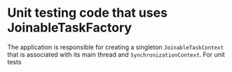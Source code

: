 # Unit testing code that uses JoinableTaskFactory

The application is responsible for creating a singleton `JoinableTaskContext`
that is associated with its main thread and `SynchronizationContext`.
For unit tests

